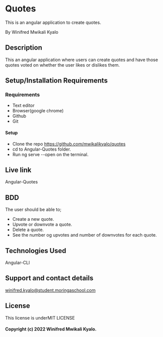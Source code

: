 # Quotes
This is an angular application to create quotes. 

By Winifred Mwikali Kyalo

## Description
This an angular application where users can create quotes and have those quotes voted on whether the user likes or dislikes them. 

## Setup/Installation Requirements
### Requirements
* Text editor
* Browser(google chrome)
* Github
* Git
#### Setup
* Clone the repo
https://github.com/mwikalikyalo/quotes
* cd to Angular-Quotes folder.
* Run ng serve --open on the terminal.

## Live link
Angular-Quotes

## BDD
The user should be able to;

* Create a new quote.
* Upvote or downvote a quote.
* Delete a quote.
* See the number og upvotes and number of downvotes for    each quote.

## Technologies Used
Angular-CLI

## Support and contact details
winifred.kyalo@student.moringaschool.com

## License
This license is underMIT LICENSE 

#### Copyright (c) 2022 Winifred Mwikali Kyalo.





